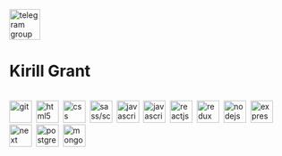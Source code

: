 <a href="https://t.me/kirillgrant" target="_blank">
      <img src="https://cdn-icons-png.flaticon.com/512/2111/2111646.png" width="55" height="55" alt="telegram group" />
</a>
<br>
<h1>Kirill Grant</h1>
<br>
<div>
      <img src="https://cdn.jsdelivr.net/gh/devicons/devicon@latest/icons/gitlab/gitlab-plain.svg" title="git" alt="git" width="40" height="40" />&nbsp
      <img src="https://cdn.jsdelivr.net/gh/devicons/devicon@latest/icons/html5/html5-original-wordmark.svg" title="html5" alt="html5" width="40" height="40"/>&nbsp
      <img src="https://cdn.jsdelivr.net/gh/devicons/devicon@latest/icons/css3/css3-original-wordmark.svg" title="css" alt="css" width="40" height="40"/>&nbsp
      <img src="https://cdn.jsdelivr.net/gh/devicons/devicon@latest/icons/sass/sass-original.svg" title="sass" alt="sass/scss" width="40" height="40"/>&nbsp;
      <img src="https://cdn.jsdelivr.net/gh/devicons/devicon@latest/icons/javascript/javascript-original.svg" title="javascript" alt="javascript" width="40" height="40"/>&nbsp
      <img src="https://cdn.jsdelivr.net/gh/devicons/devicon@latest/icons/typescript/typescript-original.svg" title="javascript" alt="javascript" width="40" height="40"/>&nbsp
      <img src="https://cdn.jsdelivr.net/gh/devicons/devicon@latest/icons/react/react-original.svg"  alt="reactjs" width="40" height="40"/>&nbsp
      <img src="https://cdn.jsdelivr.net/gh/devicons/devicon@latest/icons/redux/redux-original.svg" title="redux" alt="redux" width="40" height="40"/>&nbsp; 
      <img src="https://cdn.jsdelivr.net/gh/devicons/devicon@latest/icons/nodejs/nodejs-original-wordmark.svg" title="nodejs" alt="nodejs" width="40" height="40"/>&nbsp
      <img src="https://cdn.jsdelivr.net/gh/devicons/devicon@latest/icons/express/express-original-wordmark.svg" title="express2" alt="express2" width="40" height="40"/>&nbsp
      <img src="https://cdn.jsdelivr.net/gh/devicons/devicon@latest/icons/nextjs/nextjs-plain.svg" title="next" alt="next" width="40" height="40"/>&nbsp
      <img src="https://cdn.jsdelivr.net/gh/devicons/devicon@latest/icons/postgresql/postgresql-original-wordmark.svg" title="postgreSQl" alt="postgreSQL" width="40" height="40"/>&nbsp
      <img src="https://cdn.jsdelivr.net/gh/devicons/devicon@latest/icons/mongodb/mongodb-plain.svg" title="mongodb" alt="mongodb" width="40" height="40"/>&nbsp
              
</div>

